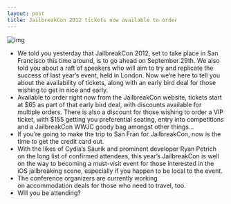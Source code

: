 ```yaml
---
layout: post
title: JailbreakCon 2012 tickets now available to order
---
```

![img](http://media.idownloadblog.com/wp-content/uploads/2012/03/wwjc.jpg)
* We told you yesterday that JailbreakCon 2012, set to take place in San Francisco this time around, is to go ahead on September 29th. We also told you about a raft of speakers who will aim to try and replicate the success of last year’s event, held in London. Now we’re here to tell you about the availability of tickets, along with an early bird deal for those wishing to get in nice and early.
* Available to order right now from the JailbreakCon website, tickets start at $65 as part of that early bird deal, with discounts available for multiple orders. There is also a discount for those wishing to order a VIP ticket, with $155 getting you preferential seating, entry into competitions and a JailbreakCon WWJC goody bag amongst other things…
* If you’re going to make the trip to San Fran for JailbreakCon, now is the time to get the credit card out.
* With the likes of Cydia’s Saurik and prominent developer Ryan Petrich on the long list of confirmed attendees, this year’s JailbreakCon is well on the way to becoming a must-visit event for those interested in the iOS jailbreaking scene, especially if you happen to be local to the event.
* The conference organizers are currently working on accommodation deals for those who need to travel, too.
* Will you be attending?

